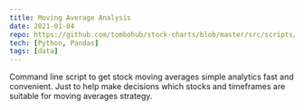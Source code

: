 ```yaml
---
title: Moving Average Analysis
date: 2021-01-04
repo: https://github.com/tombohub/stock-charts/blob/master/src/scripts/stock_stats.py
tech: [Python, Pandas]
tags: [data]
---
```

Command line script to get stock moving averages simple analytics fast and convenient. Just to help make decisions which stocks and timeframes are suitable for moving averages strategy.
